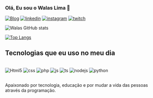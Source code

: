 ### Olá, Eu sou o Walas Lima 🤙


[![Blog](https://img.shields.io/badge/Wordpress-21759B?style=for-the-badge&logo=wordpress&logoColor=white)](https://https://codezero.dev.br/)
[![linkedin](https://img.shields.io/badge/LinkedIn-0077B5?style=for-the-badge&logo=linkedin&logoColor=white
)](https://www.linkedin.com/in/wuulima/)
[![instagram](https://img.shields.io/badge/Instagram-E4405F?style=for-the-badge&logo=instagram&logoColor=white
)](https://www.linkedin.com/in/wuulima/)
[![twitch](https://img.shields.io/badge/Twitch-9146FF?style=for-the-badge&logo=twitch&logoColor=white)](https://www.linkedin.com/in/wuulima/)

![Walas GitHub stats](https://github-readme-stats.vercel.app/api?username=wuulima&show_icons=true&theme=dracula)

[![Top Langs](https://github-readme-stats.vercel.app/api/top-langs/?username=wuulima)](https://github.com/anuraghazra/github-readme-stats)

## Tecnologias que eu uso no meu dia
<div style="display: inline_block"><br/>
    <img align="center" alt="Html5" src="https://img.shields.io/badge/HTML5-E34F26?style=for-the-badge&logo=html5&logoColor=white" />
    <img align="center" alt="css" src="https://img.shields.io/badge/CSS3-1572B6?style=for-the-badge&logo=css3&logoColor=white" />
    <img align="center" alt="php" src="https://img.shields.io/badge/PHP-777BB4?style=for-the-badge&logo=php&logoColor=white"/>
    <img align="center" alt="js" src="https://img.shields.io/badge/JavaScript-F7DF1E?style=for-the-badge&logo=javascript&logoColor=black" />
    <img align="center" alt="ts" src="https://img.shields.io/badge/TypeScript-007ACC?style=for-the-badge&logo=typescript&logoColor=white" />
    <img align="center" alt="nodejs" src="https://img.shields.io/badge/Node.js-43853D?style=for-the-badge&logo=node.js&logoColor=white" />
    <img align="center" alt="python" src="https://img.shields.io/badge/Python-3776AB?style=for-the-badge&logo=python&logoColor=white" />
</div><br/>

Apaixonado por tecnologia, educação e por mudar a vida das pessoas através da programação.

